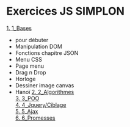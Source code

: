 # Exercices JS SIMPLON

[1. 1_Bases](/1_Bases)
  * pour débuter
  * Manipulation DOM
  * Fonctions chapitre JSON
  * Menu CSS
  * Page menu
  * Drag n Drop
  * Horloge
  * Dessiner image canvas
  * Hanoï
[2. 2_Algorithmes](/2_Algorithmes)  
[3. 3_POO](/3_POO)  
[4. 4_Jquery/Ciblage](/4_Jquery/Ciblage)  
[5. 5_Ajax](/5_Ajax)  
[6. 6_Promesses](/6_Promesses)  



